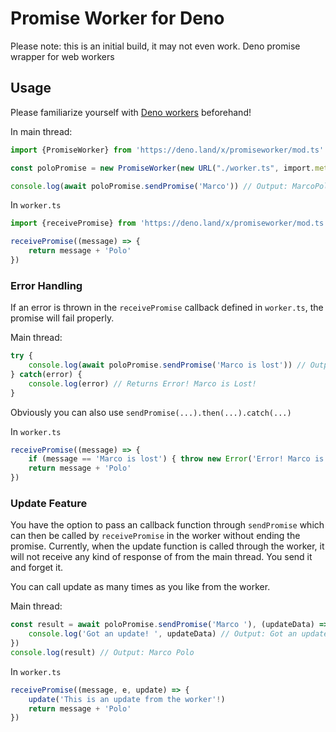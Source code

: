 # Promise Worker for Deno

Please note: this is an initial build, it may not even work.
Deno promise wrapper for web workers

## Usage


Please familiarize yourself with [Deno workers](https://deno.land/manual/runtime/workers) beforehand!

In main thread:

```typescript
import {PromiseWorker} from 'https://deno.land/x/promiseworker/mod.ts'

const poloPromise = new PromiseWorker(new URL("./worker.ts", import.meta.url).href, { type: "module" })

console.log(await poloPromise.sendPromise('Marco')) // Output: MarcoPolo
```

In `worker.ts`

```typescript
import {receivePromise} from 'https://deno.land/x/promiseworker/mod.ts'

receivePromise((message) => {
    return message + 'Polo'
})
```

### Error Handling

If an error is thrown in the `receivePromise` callback defined in `worker.ts`, the promise will fail properly.

Main thread:

```typescript
try {
    console.log(await poloPromise.sendPromise('Marco is lost')) // Output: MarcoPolo
} catch(error) {
    console.log(error) // Returns Error! Marco is Lost!
}
```

Obviously you can also use `sendPromise(...).then(...).catch(...)`

In `worker.ts`

```typescript
receivePromise((message) => {
    if (message == 'Marco is lost') { throw new Error('Error! Marco is lost!')}
    return message + 'Polo'
})
```

### Update Feature

You have the option to pass an callback function through `sendPromise` which can then be called by `receivePromise` in the worker without ending the promise. Currently, when the update function is called through the worker, it will not receive any kind of response of from the main thread. You send it and forget it.

You can call update as many times as you like from the worker.

Main thread:

```typescript
const result = await poloPromise.sendPromise('Marco '), (updateData) => {
    console.log('Got an update! ', updateData) // Output: Got an update! This is an update from the worker
})
console.log(result) // Output: Marco Polo
```

In `worker.ts`

```typescript
receivePromise((message, e, update) => {
    update('This is an update from the worker'!)
    return message + 'Polo'
})
```
